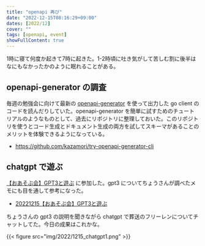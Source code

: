 ```yaml
---
title: "openapi 再び"
date: "2022-12-15T08:16:29+09:00"
dates: [2022/12]
cover: ""
tags: [openapi, event]
showFullContent: true
---
```


1時に寝て何度か起きて7時に起きた。1-2時頃に吐き気がして苦しむ割に後半はなにもなかったかのように眠れることがある。

## openapi-generator の調査

毎週の勉強会に向けて最新の [openapi-generator](https://github.com/OpenAPITools/openapi-generator) を使って出力した go client のコードを読んだりしていた。openapi-generator を簡単に試すためのチュートリアルのようなものとして、過去にリポジトリに整理しておいた。このリポジトリを使うとコード生成とドキュメント生成の両方を試してスキーマがあることのメリットを体験できるようになっている。

* https://github.com/kazamori/try-openapi-generator-cli

## chatgpt で遊ぶ

[【おあそぶ会】GPT3と遊ぶ](https://play2learn.connpass.com/event/268391/) に参加した。gpt3 についてちょうさんが調べたメモにも目を通して参考になった。

* [20221215【おあそぶ会】GPT3と遊ぶ](https://peridot-balmoral-923.notion.site/20221215-GPT3-31a50d35e2b14c38a73693d1cf1d339a)

ちょうさんの gpt3 の説明を聞きながら chatgpt で葬送のフリーレンについてチャットしてた。今日の成果はこれかな。

{{< figure src="img/2022/1215_chatgpt1.png" >}}
